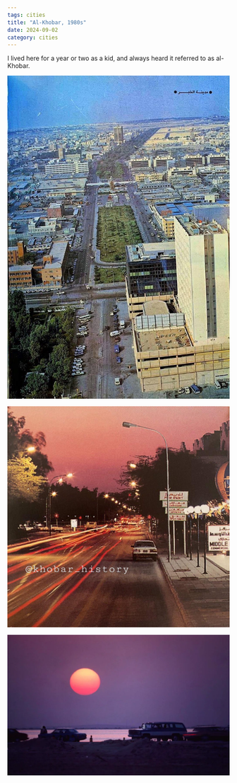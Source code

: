 ```yaml
---
tags: cities
title: "Al-Khobar, 1980s"
date: 2024-09-02
category: cities
---
```


I lived here for a year or two as a kid, and always heard it referred to as al-Khobar.

![khobar.jpg](https://raw.githubusercontent.com/muneer78/muneer78.github.io/master/images/khobar.jpg)

![khobar-2.jpg](https://raw.githubusercontent.com/muneer78/muneer78.github.io/master/images/khobar-2.jpg)

![khobar-3.png](https://raw.githubusercontent.com/muneer78/muneer78.github.io/master/images/khobar-3.png)